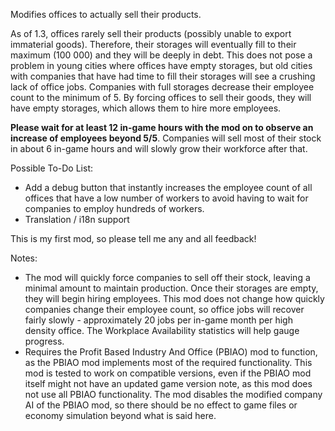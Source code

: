 ﻿Modifies offices to actually sell their products.

As of 1.3, offices rarely sell their products (possibly unable to export immaterial goods). Therefore, their storages will eventually fill to their maximum (100 000) and they will be deeply in debt. This does not pose a problem in young cities where offices have empty storages, but old cities with companies that have had time to fill their storages will see a crushing lack of office jobs. Companies with full storages decrease their employee count to the minimum of 5. By forcing offices to sell their goods, they will have empty storages, which allows them to hire more employees.

**Please wait for at least 12 in-game hours with the mod on to observe an increase of employees beyond 5/5**. Companies will sell most of their stock in about 6 in-game hours and will slowly grow their workforce after that.

Possible To-Do List:
* Add a debug button that instantly increases the employee count of all offices that have a low number of workers to avoid having to wait for companies to employ hundreds of workers.
* Translation / i18n support

This is my first mod, so please tell me any and all feedback!

Notes:
* The mod will quickly force companies to sell off their stock, leaving a minimal amount to maintain production. Once their storages are empty, they will begin hiring employees. This mod does not change how quickly companies change their employee count, so office jobs will recover fairly slowly - approximately 20 jobs per in-game month per high density office. The Workplace Availability statistics will help gauge progress.
* Requires the Profit Based Industry And Office (PBIAO) mod to function, as the PBIAO mod implements most of the required functionality. This mod is tested to work on compatible versions, even if the PBIAO mod itself might not have an updated game version note, as this mod does not use all PBIAO functionality. The mod disables the modified company AI of the PBIAO mod, so there should be no effect to game files or economy simulation beyond what is said here.